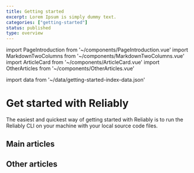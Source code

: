 ```yaml
---
title: Getting started
excerpt: Lorem Ipsum is simply dummy text.
categories: ["getting-started"]
status: published
type: overview
---
```

import PageIntroduction from '~/components/PageIntroduction.vue'
import MarkdownTwoColumns from '~/components/MarkdownTwoColumns.vue'
import ArticleCard from '~/components/ArticleCard.vue'
import OtherArticles from '~/components/OtherArticles.vue'

import data from '~/data/getting-started-index-data.json'

# Get started with Reliably

<PageIntroduction>
  The easiest and quickest way of getting started with Reliably is to run the Reliably CLI on your machine with your local source code files.
</PageIntroduction>

## Main articles

<MarkdownTwoColumns>
  <ArticleCard
    title="Install Reliably"
    description="Install the Reliably CLI and make your first Kubernetes manifest more reliable in minutes."
    link="/docs/getting-started/install/"
  />
  <ArticleCard
    title="Login to Reliably"
    description="Authenticate the Reliably CLI with Reliably.com"
    link="/docs/getting-started/login/"
  />
  <ArticleCard
    title="Scan your first project"
    description="Reliably helps you discover reliability concerns you may want to pay attention to."
    link="/docs/getting-started/scan-your-first-project/"
  />
</MarkdownTwoColumns>

## Other articles

<OtherArticles :links="data.links" />